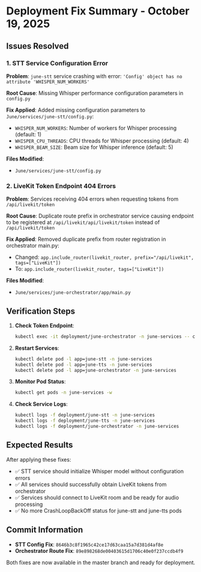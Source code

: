 # Deployment Fix Summary - October 19, 2025

## Issues Resolved

### 1. STT Service Configuration Error
**Problem**: `june-stt` service crashing with error: `'Config' object has no attribute 'WHISPER_NUM_WORKERS'`

**Root Cause**: Missing Whisper performance configuration parameters in `config.py`

**Fix Applied**: Added missing configuration parameters to `June/services/june-stt/config.py`:
- `WHISPER_NUM_WORKERS`: Number of workers for Whisper processing (default: 1)
- `WHISPER_CPU_THREADS`: CPU threads for Whisper processing (default: 4)  
- `WHISPER_BEAM_SIZE`: Beam size for Whisper inference (default: 5)

**Files Modified**:
- `June/services/june-stt/config.py`

### 2. LiveKit Token Endpoint 404 Errors
**Problem**: Services receiving 404 errors when requesting tokens from `/api/livekit/token`

**Root Cause**: Duplicate route prefix in orchestrator service causing endpoint to be registered at `/api/livekit/api/livekit/token` instead of `/api/livekit/token`

**Fix Applied**: Removed duplicate prefix from router registration in orchestrator main.py:
- Changed: `app.include_router(livekit_router, prefix="/api/livekit", tags=["LiveKit"])`
- To: `app.include_router(livekit_router, tags=["LiveKit"])`

**Files Modified**:
- `June/services/june-orchestrator/app/main.py`

## Verification Steps

1. **Check Token Endpoint**: 
   ```bash
   kubectl exec -it deployment/june-orchestrator -n june-services -- curl http://localhost:8080/api/livekit/token
   ```

2. **Restart Services**:
   ```bash
   kubectl delete pod -l app=june-stt -n june-services
   kubectl delete pod -l app=june-tts -n june-services
   kubectl delete pod -l app=june-orchestrator -n june-services
   ```

3. **Monitor Pod Status**:
   ```bash
   kubectl get pods -n june-services -w
   ```

4. **Check Service Logs**:
   ```bash
   kubectl logs -f deployment/june-stt -n june-services
   kubectl logs -f deployment/june-tts -n june-services
   kubectl logs -f deployment/june-orchestrator -n june-services
   ```

## Expected Results

After applying these fixes:
- ✅ STT service should initialize Whisper model without configuration errors
- ✅ All services should successfully obtain LiveKit tokens from orchestrator
- ✅ Services should connect to LiveKit room and be ready for audio processing
- ✅ No more CrashLoopBackOff status for june-stt and june-tts pods

## Commit Information

- **STT Config Fix**: `8646b3c8f1965c42ce17d63caa15a7d381d4af8e`
- **Orchestrator Route Fix**: `89e898268de00403615d1706c40e0f237ccdb4f9`

Both fixes are now available in the master branch and ready for deployment.
